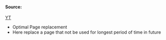 #### Source:
[YT](https://www.youtube.com/watch?v=77qJL8I-o-Q&list=PLXj4XH7LcRfDrdQuJTHIPmKMpa7eYVaPm&index=64)


* Optimal Page replacement
* Here replace a page that not be used for longest period of time in future
